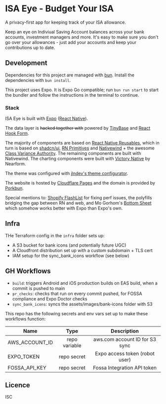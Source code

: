 # ISA Eye - Budget Your ISA

A privacy-first app for keeping track of your ISA allowance.

Keep an eye on Indiviual Saving Account balances across your bank accounts, investment managers and more. It's easy to make sure you don't go over your allowances - just add your accounts and keep your contributions up to date.

## Development

Dependencies for this project are managed with [bun](https://bun.sh). Install the dependencies with `bun install`.

This project uses Expo. It is Expo Go compatible; run `bun run start` to start the bundler and follow the instructions in the terminal to continue.

### Stack

ISA Eye is built with [Expo](https://expo.dev/) ([React Native](https://reactnative.dev/)).

The data layer is ~~hacked together with~~ powered by [TinyBase](https://tinybase.org/) and [React Hook Form](https://react-hook-form.com/).

The majority of components are based on [React Native Reusables](https://reactnativereusables.com/), which in turn is based on [shadcn/ui](https://ui.shadcn.com/), [RN Primitives](https://rnprimitives.com/) and [Nativewind](https://www.nativewind.dev/) + the awesome [Class Variance Authority](https://cva.style/docs). The remaining components are built with Nativewind. The charting components were built with [Victory Native](https://nearform.com/open-source/victory-native/) by Nearform.

The theme was configured with [jlndev's theme configurator](https://ui.jln.dev/).

The website is hosted by [Cloudflare Pages](https://pages.cloudflare.com/) and the domain is provided by [Porkbun](https://porkbun.com/).

Special mentions to: [Shopify FlashList](https://shopify.github.io/flash-list/) for fixing perf issues, the polyfills bridging the gap between RN and web, and Mo Gorhom's [Bottom Sheet](https://gorhom.dev/react-native-bottom-sheet/) which somehow works better with Expo than Expo's own.

## Infra

THe Terraform config in the `infra` folder sets up:

* A S3 bucket for bank icons (and potentially future UGC)
* A Cloudfront distribution set up with a custom subdomain + TLS cert
* IAM setup for the sync_bank_icons workflow (see below)

## GH Workflows

* `build`: triggers Android and iOS production builds on EAS build, when a commit is pushed to main
* `pr_checks`: checks that run on every commit pushed, for FOSSA compliance and Expo Doctor checks
* `sync_bank_icons`: syncs the assets/images/bank-icons folder with S3

This repo has the following secrets and env vars set up to make these workflows function:

| Name           | Type          | Description                     |
|----------------|:-------------:|:-------------------------------:|
| AWS_ACCOUNT_ID | repo variable | aws.com account ID for S3 sync  |
| EXPO_TOKEN     | repo secret   | Expo access token (robot user)  |
| FOSSA_API_KEY  | repo secret   | Fossa Integration API token     |

## Licence

ISC
